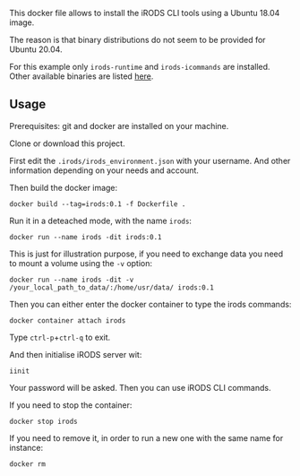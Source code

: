 This docker file allows to install the iRODS CLI tools using a Ubuntu 18.04 image.

The reason is that binary distributions do not seem to be provided for Ubuntu 20.04.

For this example only `irods-runtime` and `irods-icommands` are installed. Other available binaries are listed [here](https://irods.org/download/).

Usage
-----

Prerequisites: git and docker are installed on your machine.   

Clone or download this project.   

First edit the `.irods/irods_environment.json` with your username. And other information depending on your needs and account.

Then build the docker image:
```shell
docker build --tag=irods:0.1 -f Dockerfile .
```

Run it in a deteached mode, with the name `irods`:
```shell
docker run --name irods -dit irods:0.1
```

This is just for illustration purpose, if you need to exchange data you need to mount a volume using the `-v` option:

```shell
docker run --name irods -dit -v /your_local_path_to_data/:/home/usr/data/ irods:0.1
```


Then you can either enter the docker container to type the irods commands:
```shell
docker container attach irods
```

Type `ctrl-p`+`ctrl-q` to exit.

And then initialise iRODS server wit:

```shell
iinit
```

Your password will be asked. Then you can use iRODS CLI commands.


If you need to stop the container:
```shell
docker stop irods
```

If you need to remove it, in order to run a new one with the same name for instance:
```shell
docker rm
```
